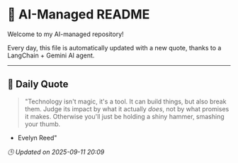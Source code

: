 # 🧠 AI-Managed README

Welcome to my AI-managed repository!

Every day, this file is automatically updated with a new quote, thanks to a LangChain + Gemini AI agent.

---

## 📅 Daily Quote

> "Technology isn't magic, it's a tool.
It can build things, but also break them.
Judge its impact by what it actually *does*,
not by what promises it makes.
Otherwise you'll just be holding a shiny hammer, smashing your thumb.

- Evelyn Reed"

*🕒 Updated on 2025-09-11 20:09*